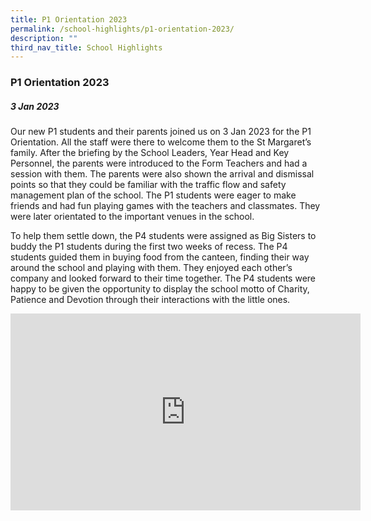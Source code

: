 ```yaml
---
title: P1 Orientation 2023
permalink: /school-highlights/p1-orientation-2023/
description: ""
third_nav_title: School Highlights
---
```

### P1 Orientation 2023

##### 3 Jan 2023

Our new P1 students and their parents joined us on 3 Jan 2023 for the P1 Orientation. All the staff were there to welcome them to the St Margaret’s family. After the briefing by the School Leaders, Year Head and Key Personnel, the parents were introduced to the Form Teachers and had a session with them. The parents were also shown the arrival and dismissal points so that they could be familiar with the traffic flow and safety management plan of the school. The P1 students were eager to make friends and had fun playing games with the teachers and classmates. They were later orientated to the important venues in the school.  
  

To help them settle down, the P4 students were assigned as Big Sisters to buddy the P1 students during the first two weeks of recess. The P4 students guided them in buying food from the canteen, finding their way around the school and playing with them. They enjoyed each other’s company and looked forward to their time together. The P4 students were happy to be given the opportunity to display the school motto of Charity, Patience and Devotion through their interactions with the little ones.

<iframe width="560" height="315" src="https://www.youtube.com/embed/2gdlmg9q1jY" title="YouTube video player" frameborder="0" allow="accelerometer; autoplay; clipboard-write; encrypted-media; gyroscope; picture-in-picture; web-share" allowfullscreen=""></iframe>